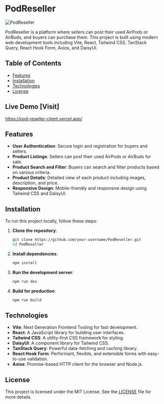 

# PodReseller

![PodReseller](https://github.com/Dipongkor-Roy/PodReseller-client/assets/108410160/455b4f53-b660-4eb9-9e18-bd161a500101)

PodReseller is a platform where sellers can post their used AirPods or AirBuds, and buyers can purchase them. This project is built using modern web development tools including Vite, React, Tailwind CSS, TanStack Query, React Hook Form, Axios, and DaisyUI.

## Table of Contents
- [Features](#features)
- [Installation](#installation)
- [Technologies](#technologies)
- [License](#license)

  

## Live Demo [Visit]

https://pod-reseller-client.vercel.app/


## Features

- **User Authentication**: Secure login and registration for buyers and sellers.
- **Product Listings**: Sellers can post their used AirPods or AirBuds for sale.
- **Product Search and Filter**: Buyers can search and filter products based on various criteria.
- **Product Details**: Detailed view of each product including images, description, and price.
- **Responsive Design**: Mobile-friendly and responsive design using Tailwind CSS and DaisyUI.

## Installation

To run this project locally, follow these steps:

1. **Clone the repository**:

    ```bash
    git clone https://github.com/your-username/PodReseller.git
    cd PodReseller
    ```

2. **Install dependencies**:

    ```bash
    npm install
    ```

3. **Run the development server**:

    ```bash
    npm run dev
    ```

4. **Build for production**:

    ```bash
    npm run build
    ```


## Technologies

- **Vite**: Next Generation Frontend Tooling for fast development.
- **React**: A JavaScript library for building user interfaces.
- **Tailwind CSS**: A utility-first CSS framework for styling.
- **DaisyUI**: A component library for Tailwind CSS.
- **TanStack Query**: Powerful data-fetching and caching library.
- **React Hook Form**: Performant, flexible, and extensible forms with easy-to-use validation.
- **Axios**: Promise-based HTTP client for the browser and Node.js.



## License

This project is licensed under the MIT License. See the [LICENSE](LICENSE) file for more details.

